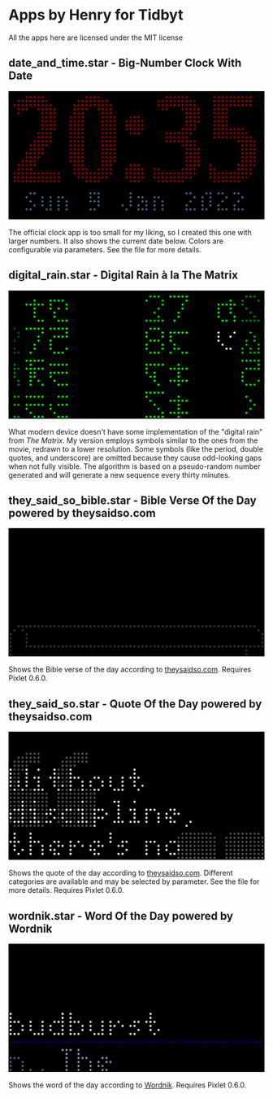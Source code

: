 # Apps by Henry for Tidbyt

All the apps here are licensed under the MIT license

## date_and_time.star - Big-Number Clock With Date

![date_and_time.star sample](img/date_and_time.gif)

The official clock app is too small for my liking, so I created this one with
larger numbers.  It also shows the current date below.  Colors are configurable
via parameters.  See the file for more details.

## digital_rain.star - Digital Rain à la The Matrix

![digital_rain.star sample](img/digital_rain.gif)

What modern device doesn't have some implementation of the "digital rain" from
*The Matrix*.  My version employs symbols similar to the ones from the movie,
redrawn to a lower resolution.  Some symbols (like the period, double quotes,
and underscore) are omitted because they cause odd-looking gaps when not fully
visible.  The algorithm is based on a pseudo-random number generated and will
generate a new sequence every thirty minutes.

## they_said_so_bible.star - Bible Verse Of the Day powered by theysaidso.com

![they_said_so_bible.star sample](img/they_said_so_bible.gif)

Shows the Bible verse of the day according to [theysaidso.com](https://theysaido.com).
Requires Pixlet 0.6.0.

## they_said_so.star - Quote Of the Day powered by theysaidso.com

![they_said_so.star sample](img/they_said_so.gif)

Shows the quote of the day according to [theysaidso.com](https://theysaido.com).
Different categories are available and may be selected by parameter.  See the
file for more details.  Requires Pixlet 0.6.0.

## wordnik.star - Word Of the Day powered by Wordnik

![wordnik.star sample](img/wordnik.gif)

Shows the word of the day according to [Wordnik](https://www.wordnik.com/word-of-the-day).
Requires Pixlet 0.6.0.
